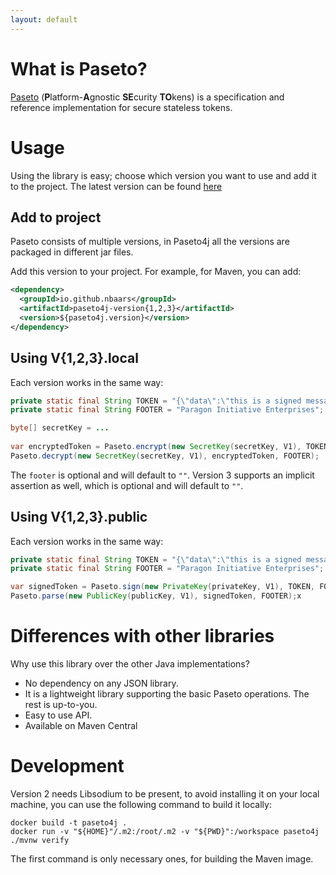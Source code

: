 ```yaml
---
layout: default
---
```


# What is Paseto?

[Paseto](https://paseto.io) (**P**latform-**A**gnostic **SE**curity **TO**kens) is a specification and reference implementation for secure stateless tokens.

# Usage

Using the library is easy; choose which version you want to use and add it to the project. The latest version can be found [here](https://mvnrepository.com/artifact/io.github.nbaars)

## Add to project

Paseto consists of multiple versions, in Paseto4j all the versions are packaged in different jar files.

Add this version to your project. For example, for Maven, you can add:

```xml
<dependency>
  <groupId>io.github.nbaars</groupId>
  <artifactId>paseto4j-version{1,2,3}</artifactId>
  <version>${paseto4j.version}</version>
</dependency>
```

## Using V{1,2,3}.local

Each version works in the same way:

```java
private static final String TOKEN = "{\"data\":\"this is a signed message\",\"expires\":\"2019-01-01T00:00:00+00:00\"}";
private static final String FOOTER = "Paragon Initiative Enterprises";

byte[] secretKey = ... 
        
var encryptedToken = Paseto.encrypt(new SecretKey(secretKey, V1), TOKEN, FOOTER);
Paseto.decrypt(new SecretKey(secretKey, V1), encryptedToken, FOOTER);
```

The `footer` is optional and will default to `""`. Version 3 supports an implicit assertion as well, which is optional and will default to `""`.

## Using V{1,2,3}.public

Each version works in the same way:

```java
private static final String TOKEN = "{\"data\":\"this is a signed message\",\"expires\":\"2019-01-01T00:00:00+00:00\"}";
private static final String FOOTER = "Paragon Initiative Enterprises";

var signedToken = Paseto.sign(new PrivateKey(privateKey, V1), TOKEN, FOOTER);
Paseto.parse(new PublicKey(publicKey, V1), signedToken, FOOTER);x
```

# Differences with other libraries 

Why use this library over the other Java implementations?

- No dependency on any JSON library. 
- It is a lightweight library supporting the basic Paseto operations. The rest is up-to-you.
- Easy to use API.
- Available on Maven Central

# Development

Version 2 needs Libsodium to be present, to avoid installing it on your local machine, you can use the following command to build it locally:

```
docker build -t paseto4j .
docker run -v "${HOME}"/.m2:/root/.m2 -v "${PWD}":/workspace paseto4j ./mvnw verify     
``` 

The first command is only necessary ones, for building the Maven image.